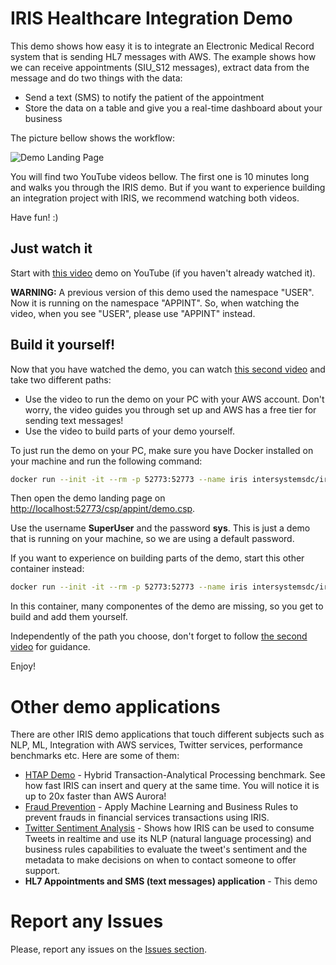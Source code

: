 # IRIS Healthcare Integration Demo

This demo shows how easy it is to integrate an Electronic Medical Record system that is sending HL7 messages with AWS. The example shows how we can receive appointments (SIU_S12 messages), extract data from the message and do two things with the data:
- Send a text (SMS) to notify the patient of the appointment
- Store the data on a table and give you a real-time dashboard about your business

The picture bellow shows the workflow:

![Demo Landing Page](https://raw.githubusercontent.com/intersystems-community/irisdemo-demo-appointmentsms/master/README.png?raw=true)

You will find two YouTube videos bellow. The first one is 10 minutes long and walks you through the IRIS demo. But if you want to experience building an integration project with IRIS, we recommend watching both videos.

Have fun! :)

## Just watch it

Start with [this video](https://youtu.be/04msxC1F-hs) demo on YouTube (if you haven't already watched it).

**WARNING:** A previous version of this demo used the namespace "USER". Now it is running on the namespace "APPINT". So, when watching the video, when you see "USER", please use "APPINT" instead.

## Build it yourself!

Now that you have watched the demo, you can watch [this second video](https://youtu.be/lp5iNE6WUhc) and take two different paths:
- Use the video to run the demo on your PC with your AWS account. Don't worry, the video guides you through set up and AWS has a free tier for sending text messages!
- Use the video to build parts of your demo yourself.

To just run the demo on your PC, make sure you have Docker installed on your machine and run the following command:

```bash
docker run --init -it --rm -p 52773:52773 --name iris intersystemsdc/irisdemo-demo-appointmentsms:version-1.1.0
```

Then open the demo landing page on [http://localhost:52773/csp/appint/demo.csp](http://localhost:52773/csp/appint/demo.csp).

Use the username **SuperUser** and the password **sys**. This is just a demo that is running on your machine, so we are using a default password.

If you want to experience on building parts of the demo, start this other container instead:

```bash
docker run --init -it --rm -p 52773:52773 --name iris intersystemsdc/irisdemo-demo-appointmentsms:student-version-1.1.0
```

In this container, many componentes of the demo are missing, so you get to build and add them yourself.

Independently of the path you choose, don't forget to follow [the second video](https://youtu.be/lp5iNE6WUhc) for guidance.

Enjoy!

# Other demo applications

There are other IRIS demo applications that touch different subjects such as NLP, ML, Integration with AWS services, Twitter services, performance benchmarks etc. Here are some of them:
* [HTAP Demo](https://github.com/intersystems-community/irisdemo-demo-htap) - Hybrid Transaction-Analytical Processing benchmark. See how fast IRIS can insert and query at the same time. You will notice it is up to 20x faster than AWS Aurora!
* [Fraud Prevention](https://github.com/intersystems-community/irisdemo-demo-fraudprevention) - Apply Machine Learning and Business Rules to prevent frauds in financial services transactions using IRIS.
* [Twitter Sentiment Analysis](https://github.com/intersystems-community/irisdemo-demo-twittersentiment) - Shows how IRIS can be used to consume Tweets in realtime and use its NLP (natural language processing) and business rules capabilities to evaluate the tweet's sentiment and the metadata to make decisions on when to contact someone to offer support.
* **HL7 Appointments and SMS (text messages) application** - This demo

# Report any Issues

Please, report any issues on the [Issues section](https://github.com/intersystems-community/irisdemo-demo-appointmentsms/issues).
